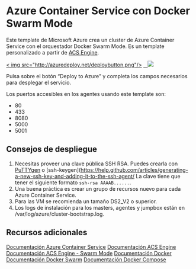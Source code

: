 Azure Container Service con Docker Swarm Mode
=============================================
Este template de Microsoft Azure crea un cluster de Azure Container Service con el orquestador Docker Swarm Mode. Es un template personalizado a partir de [ACS Engine](https://github.com/Azure/acs-engine).

<a href="https://portal.azure.com/#create/Microsoft.Template/uri/https%3A%2F%2Fraw.githubusercontent.com%2Fesmsdn%2FWorkshops%2Fmaster%2FDockerBirthday%2FAzureDeploy%2Fazuredeploy.json" target="_blank"><
    img src="http://azuredeploy.net/deploybutton.png"/>
</a>
<a href="http://armviz.io/#/?load=https%3A%2F%2Fraw.githubusercontent.com%2Fesmsdn%2FWorkshops%2Fmaster%2FDockerBirthday%2FAzureDeploy%2Fazuredeploy.json" target="_blank">
    <img src="http://armviz.io/visualizebutton.png"/>
</a>

Pulsa sobre el botón “Deploy to Azure” y completa los campos necesarios para desplegar el servicio.

Los puertos accesibles en los agentes usando este template son:
-   80
-   433
-   8080
-   5000
-   5001

Consejos de despliegue
----------------------
1.  Necesitas proveer una clave pública SSH RSA. Puedes crearla con [PuTTYgen](https://www.google.es/url?sa=t&rct=j&q=&esrc=s&source=web&cd=3&cad=rja&uact=8&ved=0ahUKEwjztJXkn-rSAhVBFMAKHTAeDR4QFgg0MAI&url=http%3A%2F%2Fwww.putty.org%2F&usg=AFQjCNE0r1uUqUKy9FRz8-A1SvPozOKa4g&sig2=NVNoYtAA0LkH3rEujj9v9Q&bvm=bv.150475504,d.ZGg) o [ssh-keygen](https://help.github.com/articles/generating-a-new-ssh-key-and-adding-it-to-the-ssh-agent/ La clave tiene que tener el siguiente formato ```ssh-rsa AAAAB......```.
2.  Una buena práctica es crear un grupo de recursos nuevo para cada Azure Container Service.
3.  Para las VM se recomienda un tamaño DS2_V2 o superior.
4.  Los logs de instalación para los masters, agentes y jumpbox están en /var/log/azure/cluster-bootstrap.log.

Recursos adicionales
--------------------
[Documentación Azure Container Service](https://docs.microsoft.com/en-us/azure/container-service/)
[Documentación ACS Engine](https://github.com/Azure/acs-engine/blob/master/docs/swarmmode.md)
[Documentación ACS Engine - Swarm Mode](https://github.com/Azure/acs-engine/blob/master/docs/swarmmode.md)
[Documentación Docker](https://docs.docker.com/)
[Documentación Docker Swarm](https://docs.docker.com/swarm/overview/)
[Documentación Docker Compose](https://docs.docker.com/compose/overview/)
